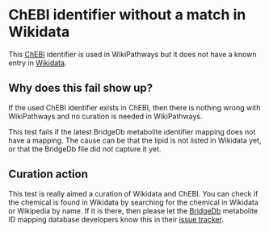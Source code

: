 # ChEBI identifier without a match in Wikidata

This [ChEBI](https://www.ebi.ac.uk/chebi/) identifier is used in WikiPathways but it does not
have a known entry in [Wikidata](https://wikidata.org/).

## Why does this fail show up?

If the used ChEBI identifier exists in ChEBI, then there is nothing wrong with WikiPathways
and no curation is needed in WikiPathways.

This test fails if the latest BridgeDb metabolite identifier mapping does not have a mapping.
The cause can be that the lipid is not listed in Wikidata yet, or that the BridgeDb file did
not capture it yet.

## Curation action

This test is really aimed a curation of Wikidata and ChEBI. You can check if the chemical is
found in Wikidata by searching for the chemical in Wikidata or Wikipedia by name.
If it is there, then please let the [BridgeDb](https://www.bridgedb.org/) metabolite ID mapping database
developers know this in their [issue tracker](https://github.com/bridgedb/create-bridgedb-metabolites/issues).
